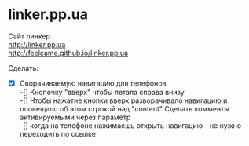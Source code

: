 
# linker.pp.ua

Сайт линкер  
http://linker.pp.ua  
http://feelcame.github.io/linker.pp.ua


Сделать:  
-[x] Сворачиваемую навигацию для телефонов  
-[] Кнопочку "вверх" чтобы летала справа внизу  
-[] Чтобы нажатие кнопки вверх разворачивало навигацию и оповещало об этом строкой над "content"
Сделать комменты активируемыми через параметр  
-[] когда на телефоне нажимаешь открыть навигацию - не нужно переходить по ссылке

